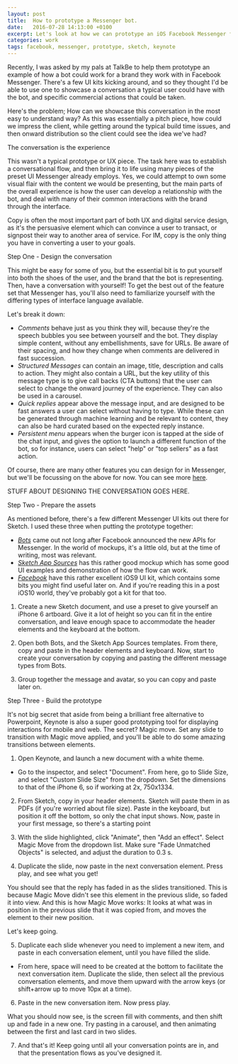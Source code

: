 ```yaml
---
layout: post
title:  How to prototype a Messenger bot.
date:   2016-07-28 14:13:00 +0100
excerpt: Let's look at how we can prototype an iOS Facebook Messenger flow, using Sketch and Keynote.
categories: work
tags: facebook, messenger, prototype, sketch, keynote
---
```

Recently, I was asked by my pals at TalkBe to help them prototype an example of how a bot could work for a brand they work with in Facebook Messenger. There's a few UI kits kicking around, and so they thought I'd be able to use one to showcase a conversation a typical user could have with the bot, and specific commercial actions that could be taken.

Here's the problem; How can we showcase this conversation in the most easy to understand way? As this was essentially a pitch piece, how could we impress the client, while getting around the typical build time issues, and then onward distribution so the client could see the idea we've had?

The conversation is the experience

This wasn't a typical prototype or UX piece. The task here was to establish a conversational flow, and then bring it to life using many pieces of the preset UI Messenger already employs. Yes, we could attempt to own some visual flair with the content we would be presenting, but the main parts of the overall experience is how the user can develop a relationship with the bot, and deal with many of their common interactions with the brand through the interface.

Copy is often the most important part of both UX and digital service design, as it's the persuasive element which can convince a user to transact, or signpost their way to another area of service. For IM, copy is the only thing you have in converting a user to your goals.

Step One - Design the conversation

This might be easy for some of you, but the essential bit is to put yourself into both the shoes of the user, and the brand that the bot is representing. Then, have a conversation with yourself! To get the best out of the feature set that Messenger has, you'll also need to familiarize yourself with the differing types of interface language available.

Let's break it down:

- *Comments* behave just as you think they will, because they're the speech bubbles you see between yourself and the bot. They display simple content, without any embellishments, save for URLs. Be aware of their spacing, and how they change when comments are delivered in fast succession.
- *Structured Messages* can contain an image, title, description and calls to action. They might also contain a URL, but the key utility of this message type is to give call backs (CTA buttons) that the user can select to change the onward journey of the experience. They can also be used in a carousel.
- *Quick replies* appear above the message input, and are designed to be fast answers a user can select without having to type. While these can be generated through machine learning and be relevant to content, they can also be hard curated based on the expected reply instance.
- *Persistent menu* appears when the burger icon is tapped at the side of the chat input, and gives the option to launch a different function of the bot, so for instance, users can select "help" or "top sellers" as a fast action.
<!-- - *Account linking* enables a user to jump into a webview, which allowing them to log into their account. So if this was Amazon, and you had clicked "buy" on an item in a structured message carousel, you would then be jumped into a login interface to enable your account. In many cases, this only needs to be done once, and isn't the only way a user can connect their account to Messenger. -->

Of course, there are many other features you can design for in Messenger, but we'll be focussing on the above for now. You can see more [here](http://messengerblog.com/bots/messenger-platform-1-1-ratings-quick-replies-account-linking-and-more/).

STUFF ABOUT DESIGNING THE CONVERSATION GOES HERE.

Step Two - Prepare the assets

As mentioned before, there's a few different Messenger UI kits out there for Sketch. I used these three when putting the prototype together:

- [*Bots*](https://bots.mockuuups.com) came out not long after Facebook announced the new APIs for Messenger. In the world of mockups, it's a little old, but at the time of writing, most was relevant.
- [*Sketch App Sources*](http://www.sketchappsources.com/free-source/1952-facebook-messenger-ui-kit-chatbots-sketch-freebie-resource.html) has this rather good mockup which has some good UI examples and demonstration of how the flow can work.
- [*Facebook*](http://facebook.design/ios9) have this rather excellent iOS9 UI kit, which contains some bits you might find useful later on. And if you're reading this in a post iOS10 world, they've probably got a kit for that too.

1. Create a new Sketch document, and use a preset to give yourself an iPhone 6 artboard. Give it a lot of height so you can fit in the entire conversation, and leave enough space to accommodate the header elements and the keyboard at the bottom.

2. Open both Bots, and the Sketch App Sources templates. From there, copy and paste in the header elements and keyboard. Now, start to create your conversation by copying and pasting the different message types from Bots.

3. Group together the message and avatar, so you can copy and paste later on.

Step Three - Build the prototype

It's not big secret that aside from being a brilliant free alternative to Powerpoint, Keynote is also a super good prototyping tool for displaying interactions for mobile and web. The secret? Magic move. Set any slide to transition with Magic move applied, and you'll be able to do some amazing transitions between elements.

1. Open Keynote, and launch a new document with a white theme.
* Go to the inspector, and select "Document". From here, go to Slide Size, and select "Custom Slide Size" from the dropdown. Set the dimensions to that of the iPhone 6, so if working at 2x, 750x1334.

2. From Sketch, copy in your header elements. Sketch will paste them in as PDFs (if you're worried about file size). Paste in the keyboard, but position it off the bottom, so only the chat input shows. Now, paste in your first message, so there's a starting point

3. With the slide highlighted, click "Animate", then "Add an effect". Select Magic Move from the dropdown list. Make sure "Fade Unmatched Objects" is selected, and adjust the duration to 0.3 s.

4. Duplicate the slide, now paste in the next conversation element. Press play, and see what you get!

You should see that the reply has faded in as the slides transitioned. This is because Magic Move didn't see this element in the previous slide, so faded it into view. And this is how Magic Move works: It looks at what was in position in the previous slide that it was copied from, and moves the element to their new position.

Let's keep going.

5. Duplicate each slide whenever you need to implement a new item, and paste in each conversation element, until you have filled the slide.
* From here, space will need to be created at the bottom to facilitate the next conversation item. Duplicate the slide, then select all the previous conversation elements, and move them upward with the arrow keys (or shift+arrow up to move 10px at a time).

6. Paste in the new conversation item. Now press play.

What you should now see, is the screen fill with comments, and then shift up and fade in a new one. Try pasting in a carousel, and then animating between the first and last card in two slides.

7. And that's it! Keep going until all your conversation points are in, and that the presentation flows as you've designed it.   
